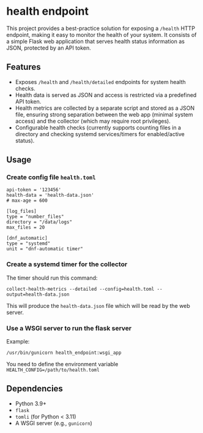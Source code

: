 # health endpoint

This project provides a best-practice solution for exposing a `/health` HTTP endpoint, making it easy to monitor the health of your system. It consists of a simple Flask web application that serves health status information as JSON, protected by an API token.

## Features

- Exposes `/health` and `/health/detailed` endpoints for system health checks.
- Health data is served as JSON and access is restricted via a predefined API token.
- Health metrics are collected by a separate script and stored as a JSON file, ensuring strong separation between the web app (minimal system access) and the collector (which may require root privileges).
- Configurable health checks (currently supports counting files in a directory and checking systemd services/timers for enabled/active status).


## Usage

### Create config file `health.toml`

```
api-token = '123456'
health-data = 'health-data.json'
# max-age = 600

[log_files]
type = "number_files"
directory = "/data/logs"
max_files = 20

[dnf_automatic]
type = "systemd"
unit = "dnf-automatic timer"
```

### Create a systemd timer for the collector

The timer should run this command:

`collect-health-metrics --detailed --config=health.toml --output=health-data.json`

This will produce the `health-data.json` file which will be read by the web server.


### Use a WSGI server to run the flask server

Example:

`/usr/bin/gunicorn health_endpoint:wsgi_app`

You need to define the environment variable `HEALTH_CONFIG=/path/to/health.toml`


## Dependencies

- Python 3.9+
- `flask`
- `tomli` (for Python < 3.11)
- A WSGI server (e.g., `gunicorn`)
